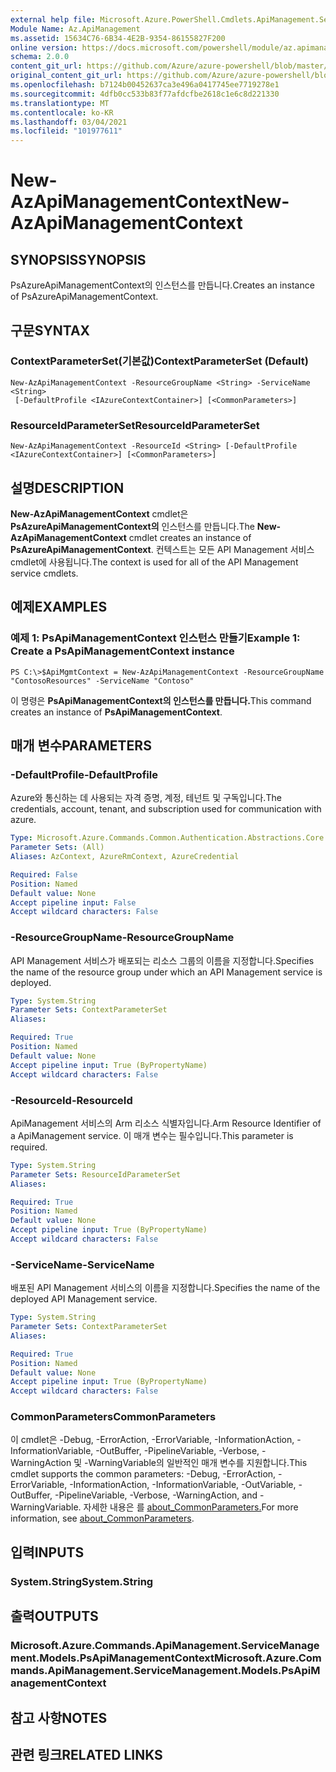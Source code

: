 ```yaml
---
external help file: Microsoft.Azure.PowerShell.Cmdlets.ApiManagement.ServiceManagement.dll-Help.xml
Module Name: Az.ApiManagement
ms.assetid: 15634C76-6B34-4E2B-9354-86155827F200
online version: https://docs.microsoft.com/powershell/module/az.apimanagement/new-azapimanagementcontext
schema: 2.0.0
content_git_url: https://github.com/Azure/azure-powershell/blob/master/src/ApiManagement/ApiManagement/help/New-AzApiManagementContext.md
original_content_git_url: https://github.com/Azure/azure-powershell/blob/master/src/ApiManagement/ApiManagement/help/New-AzApiManagementContext.md
ms.openlocfilehash: b7124b00452637ca3e496a0417745ee7719278e1
ms.sourcegitcommit: 4dfb0cc533b83f77afdcfbe2618c1e6c8d221330
ms.translationtype: MT
ms.contentlocale: ko-KR
ms.lasthandoff: 03/04/2021
ms.locfileid: "101977611"
---
```

# <span data-ttu-id="9a444-101">New-AzApiManagementContext</span><span class="sxs-lookup"><span data-stu-id="9a444-101">New-AzApiManagementContext</span></span>

## <span data-ttu-id="9a444-102">SYNOPSIS</span><span class="sxs-lookup"><span data-stu-id="9a444-102">SYNOPSIS</span></span>
<span data-ttu-id="9a444-103">PsAzureApiManagementContext의 인스턴스를 만듭니다.</span><span class="sxs-lookup"><span data-stu-id="9a444-103">Creates an instance of PsAzureApiManagementContext.</span></span>

## <span data-ttu-id="9a444-104">구문</span><span class="sxs-lookup"><span data-stu-id="9a444-104">SYNTAX</span></span>

### <span data-ttu-id="9a444-105">ContextParameterSet(기본값)</span><span class="sxs-lookup"><span data-stu-id="9a444-105">ContextParameterSet (Default)</span></span>
```
New-AzApiManagementContext -ResourceGroupName <String> -ServiceName <String>
 [-DefaultProfile <IAzureContextContainer>] [<CommonParameters>]
```

### <span data-ttu-id="9a444-106">ResourceIdParameterSet</span><span class="sxs-lookup"><span data-stu-id="9a444-106">ResourceIdParameterSet</span></span>
```
New-AzApiManagementContext -ResourceId <String> [-DefaultProfile <IAzureContextContainer>] [<CommonParameters>]
```

## <span data-ttu-id="9a444-107">설명</span><span class="sxs-lookup"><span data-stu-id="9a444-107">DESCRIPTION</span></span>
<span data-ttu-id="9a444-108">**New-AzApiManagementContext** cmdlet은 **PsAzureApiManagementContext의** 인스턴스를 만듭니다.</span><span class="sxs-lookup"><span data-stu-id="9a444-108">The **New-AzApiManagementContext** cmdlet creates an instance of **PsAzureApiManagementContext**.</span></span>
<span data-ttu-id="9a444-109">컨텍스트는 모든 API Management 서비스 cmdlet에 사용됩니다.</span><span class="sxs-lookup"><span data-stu-id="9a444-109">The context is used for all of the API Management service cmdlets.</span></span>

## <span data-ttu-id="9a444-110">예제</span><span class="sxs-lookup"><span data-stu-id="9a444-110">EXAMPLES</span></span>

### <span data-ttu-id="9a444-111">예제 1: PsApiManagementContext 인스턴스 만들기</span><span class="sxs-lookup"><span data-stu-id="9a444-111">Example 1: Create a PsApiManagementContext instance</span></span>
```
PS C:\>$ApiMgmtContext = New-AzApiManagementContext -ResourceGroupName "ContosoResources" -ServiceName "Contoso"
```

<span data-ttu-id="9a444-112">이 명령은 **PsApiManagementContext의 인스턴스를 만듭니다.**</span><span class="sxs-lookup"><span data-stu-id="9a444-112">This command creates an instance of **PsApiManagementContext**.</span></span>

## <span data-ttu-id="9a444-113">매개 변수</span><span class="sxs-lookup"><span data-stu-id="9a444-113">PARAMETERS</span></span>

### <span data-ttu-id="9a444-114">-DefaultProfile</span><span class="sxs-lookup"><span data-stu-id="9a444-114">-DefaultProfile</span></span>
<span data-ttu-id="9a444-115">Azure와 통신하는 데 사용되는 자격 증명, 계정, 테넌트 및 구독입니다.</span><span class="sxs-lookup"><span data-stu-id="9a444-115">The credentials, account, tenant, and subscription used for communication with azure.</span></span>

```yaml
Type: Microsoft.Azure.Commands.Common.Authentication.Abstractions.Core.IAzureContextContainer
Parameter Sets: (All)
Aliases: AzContext, AzureRmContext, AzureCredential

Required: False
Position: Named
Default value: None
Accept pipeline input: False
Accept wildcard characters: False
```

### <span data-ttu-id="9a444-116">-ResourceGroupName</span><span class="sxs-lookup"><span data-stu-id="9a444-116">-ResourceGroupName</span></span>
<span data-ttu-id="9a444-117">API Management 서비스가 배포되는 리소스 그룹의 이름을 지정합니다.</span><span class="sxs-lookup"><span data-stu-id="9a444-117">Specifies the name of the resource group under which an API Management service is deployed.</span></span>

```yaml
Type: System.String
Parameter Sets: ContextParameterSet
Aliases:

Required: True
Position: Named
Default value: None
Accept pipeline input: True (ByPropertyName)
Accept wildcard characters: False
```

### <span data-ttu-id="9a444-118">-ResourceId</span><span class="sxs-lookup"><span data-stu-id="9a444-118">-ResourceId</span></span>
<span data-ttu-id="9a444-119">ApiManagement 서비스의 Arm 리소스 식별자입니다.</span><span class="sxs-lookup"><span data-stu-id="9a444-119">Arm Resource Identifier of a ApiManagement service.</span></span> <span data-ttu-id="9a444-120">이 매개 변수는 필수입니다.</span><span class="sxs-lookup"><span data-stu-id="9a444-120">This parameter is required.</span></span>

```yaml
Type: System.String
Parameter Sets: ResourceIdParameterSet
Aliases:

Required: True
Position: Named
Default value: None
Accept pipeline input: True (ByPropertyName)
Accept wildcard characters: False
```

### <span data-ttu-id="9a444-121">-ServiceName</span><span class="sxs-lookup"><span data-stu-id="9a444-121">-ServiceName</span></span>
<span data-ttu-id="9a444-122">배포된 API Management 서비스의 이름을 지정합니다.</span><span class="sxs-lookup"><span data-stu-id="9a444-122">Specifies the name of the deployed API Management service.</span></span>

```yaml
Type: System.String
Parameter Sets: ContextParameterSet
Aliases:

Required: True
Position: Named
Default value: None
Accept pipeline input: True (ByPropertyName)
Accept wildcard characters: False
```

### <span data-ttu-id="9a444-123">CommonParameters</span><span class="sxs-lookup"><span data-stu-id="9a444-123">CommonParameters</span></span>
<span data-ttu-id="9a444-124">이 cmdlet은 -Debug, -ErrorAction, -ErrorVariable, -InformationAction, -InformationVariable, -OutBuffer, -PipelineVariable, -Verbose, -WarningAction 및 -WarningVariable의 일반적인 매개 변수를 지원합니다.</span><span class="sxs-lookup"><span data-stu-id="9a444-124">This cmdlet supports the common parameters: -Debug, -ErrorAction, -ErrorVariable, -InformationAction, -InformationVariable, -OutVariable, -OutBuffer, -PipelineVariable, -Verbose, -WarningAction, and -WarningVariable.</span></span> <span data-ttu-id="9a444-125">자세한 내용은 를 [about_CommonParameters.](http://go.microsoft.com/fwlink/?LinkID=113216)</span><span class="sxs-lookup"><span data-stu-id="9a444-125">For more information, see [about_CommonParameters](http://go.microsoft.com/fwlink/?LinkID=113216).</span></span>

## <span data-ttu-id="9a444-126">입력</span><span class="sxs-lookup"><span data-stu-id="9a444-126">INPUTS</span></span>

### <span data-ttu-id="9a444-127">System.String</span><span class="sxs-lookup"><span data-stu-id="9a444-127">System.String</span></span>

## <span data-ttu-id="9a444-128">출력</span><span class="sxs-lookup"><span data-stu-id="9a444-128">OUTPUTS</span></span>

### <span data-ttu-id="9a444-129">Microsoft.Azure.Commands.ApiManagement.ServiceManagement.Models.PsApiManagementContext</span><span class="sxs-lookup"><span data-stu-id="9a444-129">Microsoft.Azure.Commands.ApiManagement.ServiceManagement.Models.PsApiManagementContext</span></span>

## <span data-ttu-id="9a444-130">참고 사항</span><span class="sxs-lookup"><span data-stu-id="9a444-130">NOTES</span></span>

## <span data-ttu-id="9a444-131">관련 링크</span><span class="sxs-lookup"><span data-stu-id="9a444-131">RELATED LINKS</span></span>
